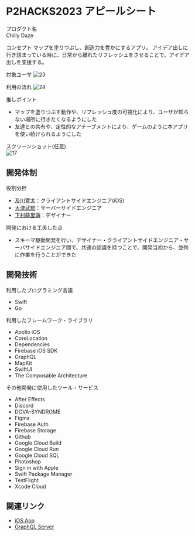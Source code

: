 # P2HACKS2023 アピールシート 

プロダクト名  
Chilly Daze

コンセプト
マップを塗りつぶし、創造力を豊かにするアプリ。
アイデア出しに行き詰まっている時に、日常から離れたリフレッシュをさせることで、アイデア出しを支援する。

対象ユーザ
![23](https://github.com/p2hacks2023/post-04/assets/82511590/a83df3ea-19ce-4c12-9b04-a8d4b9108e6a)


利用の流れ
![24](https://github.com/p2hacks2023/post-04/assets/82511590/c89c15c1-307e-41c9-b201-a9116f943976)


推しポイント  
- マップを塗りつぶす動作や、リフレッシュ度の可視化により、ユーザが知らない場所に行きたくなるようにした
- 友達との共有や、定性的なアチーブメントにより、ゲームのように本アプリを使い続けられるようにした

スクリーンショット(任意)  
![17](https://github.com/p2hacks2023/post-04/assets/82511590/16fb4bf5-6503-42e2-aba7-7052e56f0497)


## 開発体制  

役割分担  
- [及川寛太](https://github.com/kantacky)：クライアントサイドエンジニア(iOS)
- [大津武琉](https://github.com/otaken1221)：サーバーサイドエンジニア
- [下村蒔里萌](https://student.redesigner.jp/students/c54349a66b8a983c14fdd83195fa354e)：デザイナー

開発における工夫した点  
- スキーマ駆動開発を行い、デザイナー・クライアントサイドエンジニア・サーバサイドエンジニア間で、共通の認識を持つことで、開発当初から、並列に作業を行うことができた

## 開発技術 

利用したプログラミング言語  
- Swift
- Go

利用したフレームワーク・ライブラリ  
- Apollo iOS
- CoreLocation
- Dependencies
- Firebase iOS SDK
- GraphQL
- MapKit
- SwiftUI
- The Composable Architecture

その他開発に使用したツール・サービス
- After Effects
- Discord
- DOVA-SYNDROME
- Figma
- Firebase Auth
- Firebase Storage
- Github
- Google Cloud Build
- Google Cloud Run
- Google Cloud SQL
- Photoshop
- Sign in with Apple
- Swift Package Manager
- TestFlight
- Xcode Cloud

## 関連リンク
- [iOS App](https://github.com/panna-cotta-2023/ChillyDaze)
- [GraphQL Server](https://github.com/panna-cotta-2023/chilly-daze-gateway)
